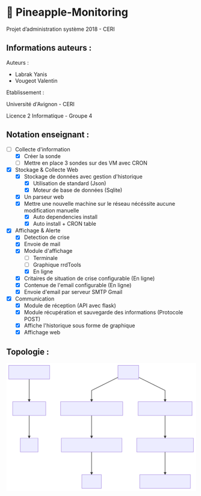 # :pineapple: Pineapple-Monitoring

Projet d’administration système 2018 - CERI

## Informations auteurs :

Auteurs :
* Labrak Yanis
* Vougeot Valentin

Etablissement :

Université d'Avignon - CERI

Licence 2 Informatique - Groupe 4

## Notation enseignant :

- [ ] Collecte d'information
    - [x] Créer la sonde
    - [ ] Mettre en place 3 sondes sur des VM avec CRON
- [x] Stockage & Collecte Web
    - [x] Stockage de données avec gestion d'historique
        - [x] Utilisation de standard (Json)
        - [x] Moteur de base de données (Sqlite)
    - [x] Un parseur web
    - [x] Mettre une nouvelle machine sur le réseau nécéssite aucune modification manuelle
        - [x] Auto dependencies install
        - [x] Auto install + CRON table
- [x] Affichage & Alerte
    - [x] Detection de crise
    - [x] Envoie de mail
    - [x] Module d'affichage
        - [ ] Terminale
        - [ ] Graphique rrdTools
        - [x] En ligne
    - [x] Critaires de situation de crise configurable (En ligne)
    - [x] Contenue de l'email configurable (En ligne)
    - [x] Envoie d'email par serveur SMTP Gmail    
- [x] Communication
    - [x] Module de réception (API avec flask)
    - [x] Module récupération et sauvegarde des informations (Protocole POST)
    - [x] Affiche l'historique sous forme de graphique
    - [x] Affichage web

## Topologie :

![Diagramme](./mermaid-diagram.svg)
